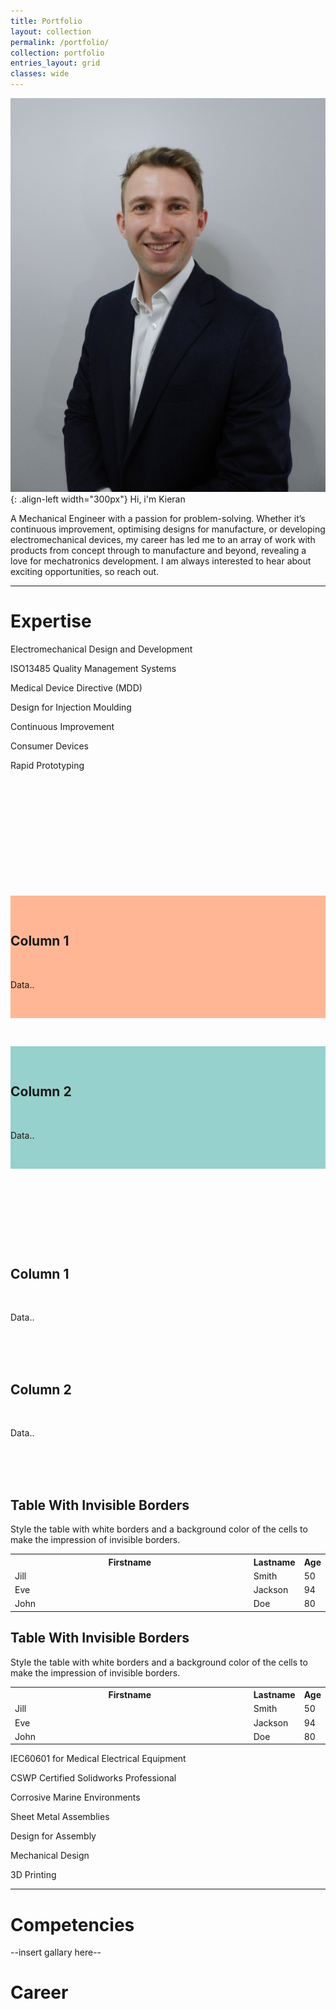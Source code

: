 ```yaml
---
title: Portfolio
layout: collection
permalink: /portfolio/
collection: portfolio
entries_layout: grid
classes: wide
---
```


![](/assets/images/Bio(4x5vertical).png){: .align-left width="300px"} Hi, i'm Kieran

A Mechanical Engineer with a passion for problem-solving. Whether it’s continuous improvement, optimising designs for manufacture, or developing electromechanical devices, my career has led me to an array of work with products from concept through to manufacture and beyond, revealing a love for mechatronics development. I am always interested to hear about exciting opportunities, so reach out.

***
# Expertise
Electromechanical Design and Development

ISO13485 Quality Management Systems

Medical Device Directive (MDD)

Design for Injection Moulding

Continuous Improvement

Consumer Devices

Rapid Prototyping

<html>

 <head>

    <style>

    {

        box-sizing: border-box;

    }

    /* Set additional styling options for the columns*/

    .column {

    float: left;

    width: 50%;

    }

  

    .row:after {

    content: "";

    display: table;

    clear: both;

    }

    </style>

 </head>

 <body>

    <div class="row">

        <div class="column" style="background-color:#FFB695;">

            <h2>Column 1</h2>

            <p>Data..</p>

        </div>

        <div class="column" style="background-color:#96D1CD;">

            <h2>Column 2</h2>

            <p>Data..</p>

        </div>

    </div>

 </body>

</html>

<html>
 <head>
    <style>
    .column {
    float: left;
    width: 50%;
    }

    .row:after {
    content: "";
    display: table;
    clear: both;
    }
    </style>
 </head>
 <body>
    <div class="row">
        <div class="column">
            <h2>Column 1</h2>
            <p>Data..</p>
        </div>
        <div class="column">
            <h2>Column 2</h2>
            <p>Data..</p>
        </div>
    </div>
 </body>
</html>
<html>
<head>
<style>
table, th, td {
  border: 0px solid red;
  border-collapse: collapse;
}
</style>
</head>
<body>

<h2>Table With Invisible Borders</h2>

<p>Style the table with white borders and a background color of the cells to make the impression of invisible borders.</p>

<table style="width:100%">
  <tr>
    <th>Firstname</th>
    <th>Lastname</th> 
    <th>Age</th>
  </tr>
  <tr>
    <td>Jill</td>
    <td>Smith</td>
    <td>50</td>
  </tr>
  <tr>
    <td>Eve</td>
    <td>Jackson</td>
    <td>94</td>
  </tr>
  <tr>
    <td>John</td>
    <td>Doe</td>
    <td>80</td>
  </tr>
</table>

</body>
</html>

<html>
<head>
<style>
table, th, td {
  border: 0px solid red;
  border-collapse: collapse;
  width: 100%;
  }
</style>
</head>
<body>

<h2>Table With Invisible Borders</h2>

<p>Style the table with white borders and a background color of the cells to make the impression of invisible borders.</p>

<table>
  <tr>
    <th>Firstname</th>
    <th>Lastname</th> 
    <th>Age</th>
  </tr>
  <tr>
    <td>Jill</td>
    <td>Smith</td>
    <td>50</td>
  </tr>
  <tr>
    <td>Eve</td>
    <td>Jackson</td>
    <td>94</td>
  </tr>
  <tr>
    <td>John</td>
    <td>Doe</td>
    <td>80</td>
  </tr>
</table>

</body>
</html>


IEC60601 for Medical Electrical Equipment

CSWP Certified Solidworks Professional

Corrosive Marine Environments

Sheet Metal Assemblies

Design for Assembly

Mechanical Design

3D Printing
***
# Competencies

--insert gallary here--

# Career

